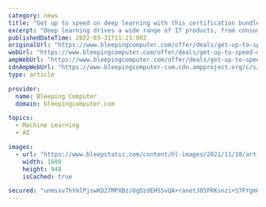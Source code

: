 ```yaml
---
category: news
title: "Get up to speed on deep learning with this certification bundle deal"
excerpt: "Deep learning drives a wide range of IT products, from consumer-facing recommendations to internal data analysis. The Ultimate Deep Learning & NLP Certification Bundle offers a detailed ..."
publishedDateTime: 2022-03-31T11:21:00Z
originalUrl: "https://www.bleepingcomputer.com/offer/deals/get-up-to-speed-on-deep-learning-with-this-certification-bundle-deal/"
webUrl: "https://www.bleepingcomputer.com/offer/deals/get-up-to-speed-on-deep-learning-with-this-certification-bundle-deal/"
ampWebUrl: "https://www.bleepingcomputer.com/offer/deals/get-up-to-speed-on-deep-learning-with-this-certification-bundle-deal/amp/"
cdnAmpWebUrl: "https://www-bleepingcomputer-com.cdn.ampproject.org/c/s/www.bleepingcomputer.com/offer/deals/get-up-to-speed-on-deep-learning-with-this-certification-bundle-deal/amp/"
type: article

provider:
  name: Bleeping Computer
  domain: bleepingcomputer.com

topics:
  - Machine Learning
  - AI

images:
  - url: "https://www.bleepstatic.com/content/hl-images/2021/11/10/artificial-intelligence-face-header.jpg"
    width: 1600
    height: 948
    isCached: true

secured: "unmsxv7hYmlPjswKD27MPXBz/8gDzdEH5SvQA+ranetJ05FKKsnzi+S7FYgmGHLUTVrI+Rs8AXwjLtqCAKK33aN68vqXQniQ/jwyFsPJOxc/RvR3ddKeBbbyxQUNtp57WId8YkBMr3c9JXQsqI9EaKDss1vcYWnLBn/2TUsjB9INiZxD1pfZqX+enkunwIXRT71fkw4Pnsq+VU9ipgYDHQLccI6EjjQ1XzSkzjnDlA8JcjjlG/P/fyOiNqdtqQCibcZQ6lu+ul1ncIHQ7XpeP4NFat4i5i8m9/hEelBI6z3EfNtsA3tRGA6ixjFyAYozoAUp5/iCa4Bz11Ypq0LHn7Wi0PQ5k7UHMcvPOs+A5hU=;A5tX2dKsI4xwZITHdPloqg=="
---
```


